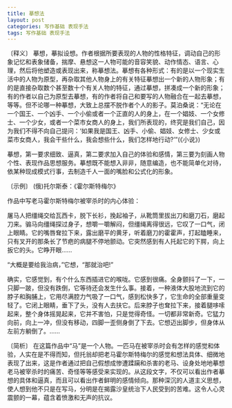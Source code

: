```yaml
---
title: 摹想法
layout: post
categories: 写作基础 表现手法
tags: 写作基础 表现手法
---
```


〔释义〕 摹想，摹拟设想。作者根据所要表现的人物的性格特征，调动自己的形象记忆和表象储备，揣摩、悬想这一人物可能的音容笑貌、动作情态、语言、心理，然后将他塑造或表现出来，称摹想法。摹想有各种形式：有的是以一个现实生活中的人物为原型，再杂取其他人物身上的有关特征摹想出一个新的人物形象；有的是直接杂取数个甚至数十个有关人物的特征，通过摹想，拼凑成一个新的形象；有的作者以自己为原型去摹想，有的作者将自己和要写的人物融合在一起去摹想，等等。但不论哪一种摹想，大致上总摆不脱作者个人的影子。莫泊桑说：“无论在一个国王、一个凶手、一个小偷或者一个正直的人的身上，在一个娼妓、一个女修士、一个少女，或者一个菜市女商人的身上，我们所表现的，终究是我们自己，因为我们不得不向自己提问：‘如果我是国王、凶手、小偷、娼妓、女修士、少女或菜市女商人，我会干些什么，我会想些什么，我们怎样地行动?’”(《小说》)

摹想，第一要求细致、逼真，第二要求加入自己的体验和感情，第三要为刻画人物个性、表现作品思想服务。摹想既不能想入非非，随意编造，也不能简单化对待，依某种现成模式行事，去制造千人一面的嘴脸和公式化的形象。

〔示例〕 (俄)托尔斯泰：《霍尔斯特梅尔》

作品中写老马霍尔斯特梅尔被宰杀时的内心体验：

屠马人把缰绳交给瓦西卡，脱下长衫，挽起袖子，从靴筒里拔出刀和磨刀石，磨起刀来。骟马向缰绳探过身子，想嚼一嚼解闷，但缰绳离得很远，它叹了一口气，闭上眼睛。它的嘴唇耷拉下来，露出磨平的黄牙，听着磨刀的霍霍声，打起瞌睡来，只有叉开的那条长了节疤的病腿不停地颤动。它突然感到有人托起它的下腭，向上扳它的头。它睁开眼……

“大概是要给我治病，”它想，“那就治吧!”

确实，它感觉到，有个什么东西插进它的喉咙。它感到很痛。全身颤抖了一下，一只脚一跛，但没有跌倒，它等待还会发生什么事。接着，一种液体大股地流到它的脖子和胸脯上，它用尽满腔力气吸了一口气，感到松快多了，它生命的全部重量变轻了。它闭上眼睛，垂下了头，没有人去扶它。后来脖子也耷拉下来，接着腿哆嗦起来，整个身体摇晃起来，它并不害怕，只是觉得奇怪。一切都非常新奇。它猛力向前，向上一冲，但没有移动，四脚一歪侧身倒了下去。它想迈出脚步，但身体从左前方躺倒了。……

〔简析〕 在这篇作品中“马”是一个人物。一匹马在被宰杀时会有怎样的感觉和体验，人实在是不得而知，但托翁却把老马霍尔斯特梅尔的感觉和想法具体、细微地表现了出来，这是作者通过把自己假想成惨遭蹂躏和杀害的老马、设身处地地摹想老马被宰杀时的痛苦、奇怪等等感受来实现的。从这段文字，不仅可以看出作者摹想的具体和逼真，而且可以看出作者鲜明的感情倾向。那种深沉的人道主义思想，使人想到他不只是在写马，分明是在揭露沙皇统治下人民受到的苦难。这令人心灵震颤的一幕，蕴含着愤激和无声的抗议。 